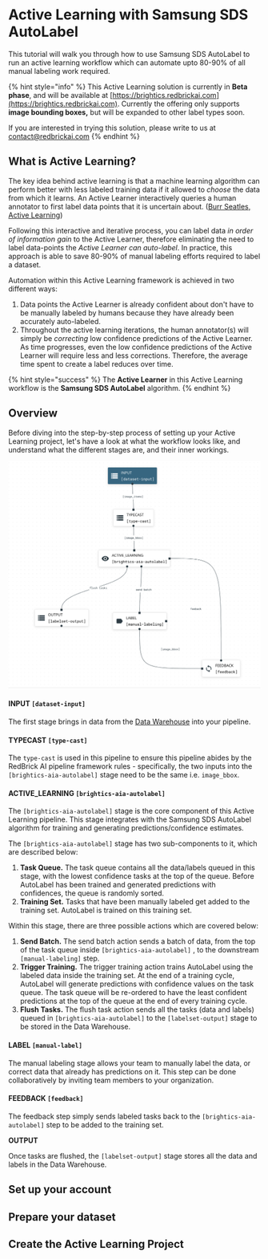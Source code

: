 # Active Learning with Samsung SDS AutoLabel

This tutorial will walk you through how to use Samsung SDS AutoLabel to run an active learning workflow which can automate upto 80-90% of all manual labeling work required.  

{% hint style="info" %}
This Active Learning solution is currently in **Beta phase**, and will be available at [https://brightics.redbrickai.com](https://brightics.redbrickai.com). Currently the offering only supports **image bounding boxes,** but will be expanded to other label types soon. 

If you are interested in trying this solution, please write to us at [contact@redbrickai.com](mailto:contact@redbrickai.com)
{% endhint %}

## **What is Active Learning?**

The key idea behind active learning is that a machine learning algorithm can perform better with less labeled training data if it allowed to _choose_ the data from which it learns. An Active Learner interactively queries a human annotator to first label data points that it is uncertain about. \([Burr Seatles, Active Learning](https://www.morganclaypool.com/doi/pdf/10.2200/S00429ED1V01Y201207AIM018)\)  
  
Following this interactive and iterative process, you can label data _in order of information gain_ to the Active Learner, therefore eliminating the need to label data-points the _Active Learner can auto-label_. In practice, this approach is able to save 80-90% of manual labeling efforts required to label a dataset.  
  
Automation within this Active Learning framework is achieved in two different ways: 

1. Data points the Active Learner is already confident about don't have to be manually labeled by humans because they have already been accurately auto-labeled.  
2. Throughout the active learning iterations, the human annotator\(s\) will simply be _correcting_ low confidence predictions of the Active Learner. As time progresses, even the low confidence predictions of the Active Learner will require less and less corrections. Therefore, the average time spent to create a label reduces over time. 

{% hint style="success" %}
The **Active Learner** in this Active Learning workflow is the **Samsung SDS AutoLabel** algorithm. 
{% endhint %}

## Overview

Before diving into the step-by-step process of setting up your Active Learning project, let's have a look at what the workflow looks like, and understand what the different stages are, and their inner workings. 

![The basic Active Learning pipeline has 6 different stages.](../.gitbook/assets/2_1_input.png)

#### INPUT `[dataset-input]`

The first stage brings in data from the [Data Warehouse](../data-warehouse-1/overview.md) into your pipeline. 

#### TYPECAST `[type-cast]`

The `type-cast` is used in this pipeline to ensure this pipeline abides by the RedBrick AI pipeline framework rules - specifically, the two inputs into the `[brightics-aia-autolabel]` stage need to be the same i.e. `image_bbox`.

#### ACTIVE\_LEARNING `[brightics-aia-autolabel]`

The `[brightics-aia-autolabel]` stage is the core component of this Active Learning pipeline. This stage integrates with the Samsung SDS AutoLabel algorithm for training and generating predictions/confidence estimates.   
  
The `[brightics-aia-autolabel]` stage has two sub-components to it, which are described below:

1. **Task Queue.** The task queue contains all the data/labels queued in this stage, with the lowest confidence tasks at the top of the queue. Before AutoLabel has been trained and generated predictions with confidences, the queue is randomly sorted.  
2. **Training Set.** Tasks that have been manually labeled get added to the training set. AutoLabel is trained on this training set.

Within this stage, there are three possible actions which are covered below: 

1. **Send Batch.** The send batch action sends a batch of data, from the top of the task queue inside `[brightics-aia-autolabel]` , to the downstream `[manual-labeling]` step.  
2. **Trigger Training.** The trigger training action trains AutoLabel using the labeled data inside the training set. At the end of a training cycle, AutoLabel will generate predictions with confidence values on the task queue. The task queue will be re-ordered to have the least confident predictions at the top of the queue at the end of every training cycle.  
3. **Flush Tasks.** The flush task action sends all the tasks \(data and labels\) queued in `[brightics-aia-autolabel]` to the `[labelset-output]` stage to be stored in the Data Warehouse. 

#### LABEL `[manual-label]`

The manual labeling stage allows your team to manually label the data, or correct data that already has predictions on it. This step can be done collaboratively by inviting team members to your organization.

#### FEEDBACK `[feedback]`

The feedback step simply sends labeled tasks back to the `[brightics-aia-autolabel]` step to be added to the training set. 

**OUTPUT** 

Once tasks are flushed, the `[labelset-output]` stage stores all the data and labels in the Data Warehouse.



##  Set up your account

## Prepare your dataset

## Create the Active Learning Project

## 

